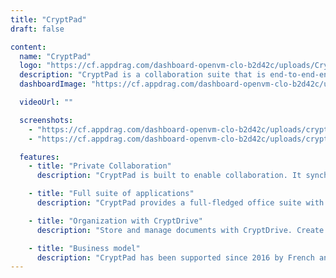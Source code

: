```yaml
---
title: "CryptPad"
draft: false

content:
  name: "CryptPad"
  logo: "https://cf.appdrag.com/dashboard-openvm-clo-b2d42c/uploads/CryptPad-logo-svg-52xL.png"
  description: "CryptPad is a collaboration suite that is end-to-end-encrypted and open-source. It is built to enable collaboration, synchronizing changes to documents in real time. Because all data is encrypted, the service and its administrators have no way of seeing the content being edited and stored."
  dashboardImage: "https://cf.appdrag.com/dashboard-openvm-clo-b2d42c/uploads/cryptpad-sanjay-u83--1--jZvp.jpg"

  videoUrl: ""

  screenshots:
    - "https://cf.appdrag.com/dashboard-openvm-clo-b2d42c/uploads/cryptpad-sanjay-u83--1--jZvp.jpg"
    - "https://cf.appdrag.com/dashboard-openvm-clo-b2d42c/uploads/cryptpad-sanjay-u83-vjlG.jpg"

  features:
    - title: "Private Collaboration"
      description: "CryptPad is built to enable collaboration. It synchronizes changes to documents in real time. Because all data is encrypted, the service and its administrators have no way of seeing the content being edited and stored."

    - title: "Full suite of applications"
      description: "CryptPad provides a full-fledged office suite with all the tools necessary for productive collaboration."

    - title: "Organization with CryptDrive"
      description: "Store and manage documents with CryptDrive. Create folders, shared folders, and tags to organize documents."

    - title: "Business model"
      description: "CryptPad has been supported since 2016 by French and European research grants such as BPI France, NLNet Foundation, NGI Trust, Mozilla Open Source Support, as well as donations and subscriptions to cryptpad.fr."
---
```

